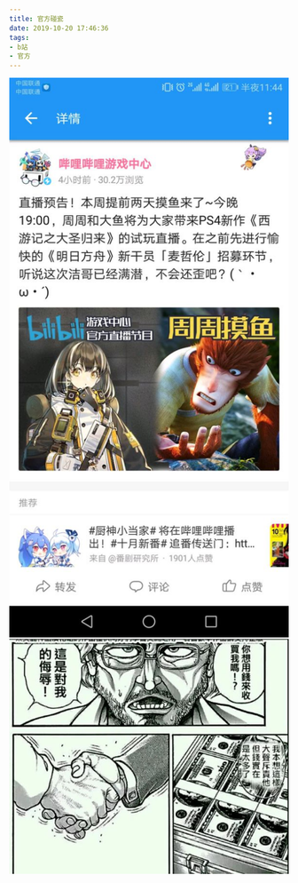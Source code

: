 ```yaml
---
title: 官方碰瓷
date: 2019-10-20 17:46:36
tags:
- b站
- 官方
---
```

![](2019-10-20-17-46/01.jpg)
![](2019-10-20-17-46/02.jpg)

